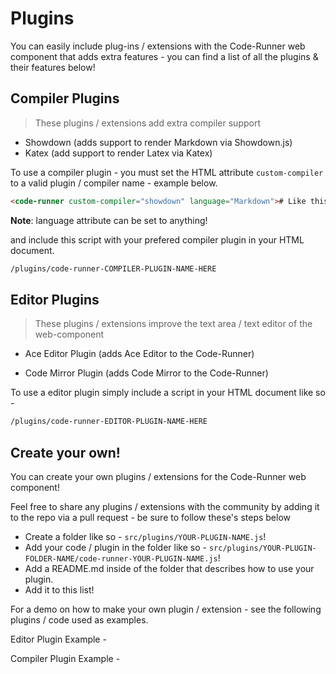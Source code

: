 # Plugins 

You can easily include plug-ins / extensions with the Code-Runner web component that adds extra features - you can find a list of all the plugins & their features below!

## Compiler Plugins

> These plugins / extensions add extra compiler support

- Showdown (adds support to render Markdown via Showdown.js)
- Katex (add support to render Latex via Katex)


To use a compiler plugin - you must set the HTML attribute <code>custom-compiler</code> to a valid plugin / compiler name - example below. 


```html
<code-runner custom-compiler="showdown" language="Markdown"># Like this</code-runner>
```


<b>Note</b>: language attribute can be set to anything!

  
and include this script with your prefered compiler plugin in your HTML document.

```html
/plugins/code-runner-COMPILER-PLUGIN-NAME-HERE
```  
  


## Editor Plugins 

> These plugins / extensions improve the text area / text editor of the web-component

- Ace Editor Plugin (adds Ace Editor to the Code-Runner)

- Code Mirror Plugin (adds Code Mirror to the Code-Runner)

To use a editor plugin simply include a script in your HTML document like so - 

```html
/plugins/code-runner-EDITOR-PLUGIN-NAME-HERE
```


## Create your own!

You can create your own plugins / extensions for the Code-Runner web component!

Feel free to share any plugins / extensions with the community by adding it to the repo via a pull request - be sure to follow these's steps below 

- Create a folder like so - <code>src/plugins/YOUR-PLUGIN-NAME.js</code>!
- Add your code / plugin in the folder like so - <code>src/plugins/YOUR-PLUGIN-FOLDER-NAME/code-runner-YOUR-PLUGIN-NAME.js</code>!
- Add a README.md inside of the folder that describes how to use your plugin.
- Add it to this list!

For a demo on how to make your own plugin / extension - see the following plugins / code used as examples. 

Editor Plugin Example - 


Compiler Plugin Example -
